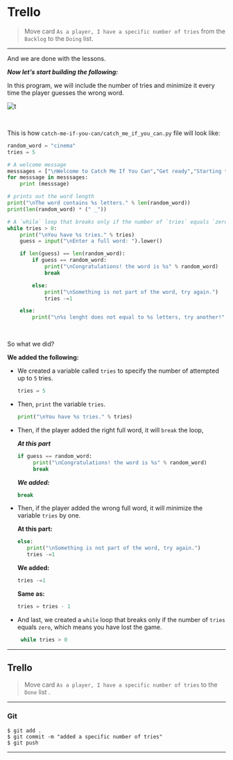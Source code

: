 ﻿# Trello
> Move card  `As a player, I have a specific number of tries`  from the  `Backlog`  to the  `Doing`  list.

----------


And we are done with the lessons. 

***Now let's start building the following:***

In this program, we will include the number of tries and minimize it every time the player guesses the wrong word.

![t](https://i.ibb.co/hc48zrf/t.gif)


<br>

This is how `catch-me-if-you-can/catch_me_if_you_can.py` file will look like:


```python
random_word = "cinema"
tries = 5

# A welcome message
messsages = ["\nWelcome to Catch Me If You Can","Get ready","Starting the game...","Selecting a word..."]
for messsage in messsages:
    print (messsage)

# prints out the word length
print("\nThe word contains %s letters." % len(random_word))
print(len(random_word) * (" _"))

# A `while` loop that breaks only if the number of `tries` equals `zero`
while tries > 0:
    print("\nYou have %s tries." % tries)
    guess = input("\nEnter a full word: ").lower()

    if len(guess) == len(random_word):
        if guess == random_word:
            print("\nCongratulations! the word is %s" % random_word)
            break

        else:
            print("\nSomething is not part of the word, try again.")
            tries -=1

    else:
        print("\n%s lenght does not equal to %s letters, try another!" % (guess,len(random_word)))

```
<br>

So what we did?


 **We added the following:**

 - We created a variable called `tries` to specify the number of attempted up to `5` tries.
    ```python
    tries = 5
    ```

 - Then, `print` the variable `tries`.
    ```python
    print("\nYou have %s tries." % tries)
      ```
- Then, if the player added the right full word, it will `break` the loop,

    ***At this part***
   ```python
   if guess == random_word:
        print("\nCongratulations! the word is %s" % random_word)
        break
   ```
   ***We added:***
   ```python
   break
   ```
 
 - Then, if the player added the wrong full word, it will minimize the variable `tries` by one.
 
    **At this part:**
    ```python
    else:
       print("\nSomething is not part of the word, try again.")
       tries -=1
    ```
    **We added:**
    ```python
    tries -=1
    ```
    **Same as:**
    ```python
    tries = tries - 1
    ```
 - And last, we created a `while` loop that breaks only if the number of `tries` equals `zero`, which means you have lost the game.
   ```python
    while tries > 0
    ```
---
## Trello

> Move card  `As a player, I have a specific number of tries`   to the `Done`  list .
> 
----------

### Git


```
$ git add .
$ git commit -m "added a specific number of tries"
$ git push
```

----------


